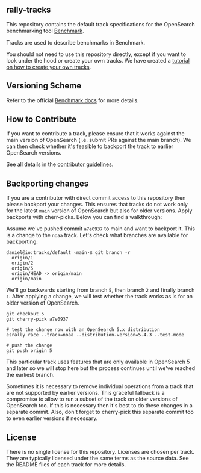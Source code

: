 rally-tracks
------------

This repository contains the default track specifications for the OpenSearch benchmarking tool [Benchmark](https://github.com/elastic/rally).

Tracks are used to describe benchmarks in Benchmark.

You should not need to use this repository directly, except if you want to look under the hood or create your own tracks. We have created a [tutorial on how to create your own tracks](https://github.com/opensearch-project/OpenSearch-Benchmark/blob/main/DEVELOPER_GUIDE.md).

Versioning Scheme
-----------------

Refer to the official [Benchmark docs](https://github.com/opensearch-project/OpenSearch-Benchmark/blob/main/DEVELOPER_GUIDE.md) for more details.

How to Contribute
-----------------

If you want to contribute a track, please ensure that it works against the main version of OpenSearch (i.e. submit PRs against the main branch). We can then check whether it's feasible to backport the track to earlier OpenSearch versions.

See all details in the [contributor guidelines](https://github.com/opensearch-project/OpenSearch-Benchmark/blob/main/CONTRIBUTING.md).

Backporting changes
-------------------

If you are a contributor with direct commit access to this repository then please backport your changes. This ensures that tracks do not work only for the latest `main` version of OpenSearch but also for older versions. Apply backports with cherr-picks. Below you can find a walkthrough:

Assume we've pushed commit `a7e0937` to main and want to backport it. This is a change to the `noaa` track. Let's check what branches are available for backporting:

```
daniel@io:tracks/default ‹main›$ git branch -r
  origin/1
  origin/2
  origin/5
  origin/HEAD -> origin/main
  origin/main
```

We'll go backwards starting from branch `5`, then branch `2` and finally branch `1`. After applying a change, we will test whether the track works as is for an older version of OpenSearch.

```
git checkout 5
git cherry-pick a7e0937

# test the change now with an OpenSearch 5.x distribution
esrally race --track=noaa --distribution-version=5.4.3 --test-mode

# push the change
git push origin 5
```

This particular track uses features that are only available in OpenSearch 5 and later so we will stop here but the process continues until we've reached the earliest branch.

Sometimes it is necessary to remove individual operations from a track that are not supported by earlier versions. This graceful fallback is a compromise to allow to run a subset of the track on older versions of OpenSearch too. If this is necessary then it's best to do these changes in a separate commit. Also, don't forget to cherry-pick this separate commit too to even earlier versions if necessary.


License
-------

There is no single license for this repository. Licenses are chosen per track. They are typically licensed under the same terms as the source data. See the README files of each track for more details.